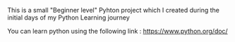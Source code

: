 This is a small "Beginner level" Pyhton project which I created during the initial days of my Python Learning journey

You can learn python using the following link : https://www.python.org/doc/
